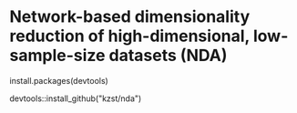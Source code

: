 # Network-based dimensionality reduction of high-dimensional, low-sample-size datasets (NDA)

install.packages(devtools)

devtools::install_github("kzst/nda")
